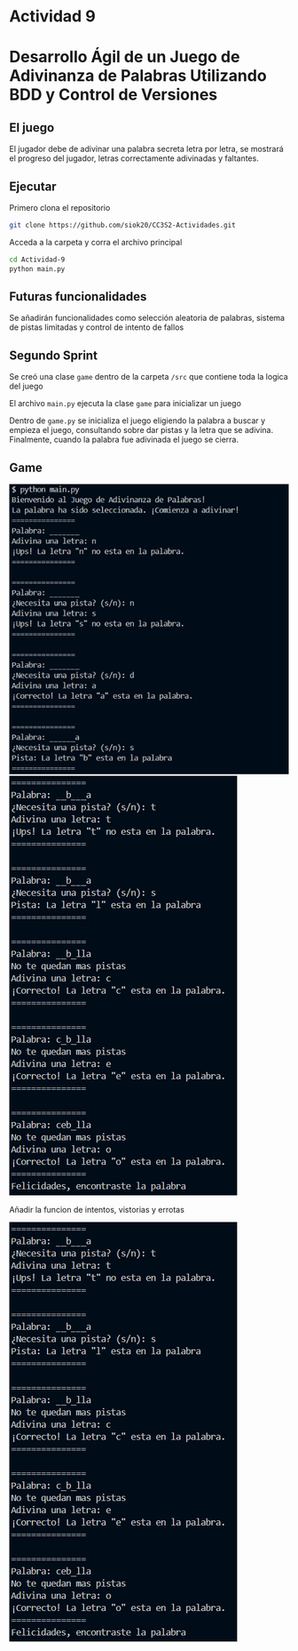 # Actividad 9 
# Desarrollo Ágil de un Juego de Adivinanza de Palabras Utilizando BDD y Control de  Versiones

## El juego
El jugador debe de adivinar una palabra secreta letra por letra, se mostrará el progreso del jugador, letras correctamente adivinadas y faltantes. 

## Ejecutar
Primero clona el repositorio

```bash
git clone https://github.com/siok20/CC3S2-Actividades.git
```
Acceda a la carpeta y corra el archivo principal

```bash
cd Actividad-9
python main.py
```

## Futuras funcionalidades
Se añadirán funcionalidades como selección aleatoria de palabras, sistema de pistas limitadas y control de intento de fallos

## Segundo Sprint
Se creó una clase `game` dentro de la carpeta `/src` que contiene toda la logica del juego

El archivo `main.py` ejecuta la clase `game` para inicializar un juego

Dentro de `game.py` se inicializa el juego eligiendo la palabra a buscar y empieza el juego, consultando sobre dar pistas y la letra que se adivina. Finalmente, cuando la palabra fue adivinada el juego se cierra.

## Game
<img src="./images/1.png"/>
<img src="./images/2.png"/>

Añadir la funcion de intentos, vistorias y errotas

<img src="./images/2.png"/>
